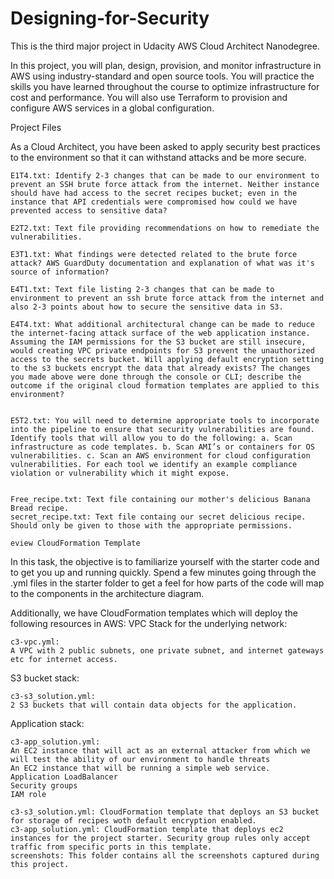 # Designing-for-Security

This is the third major project in Udacity AWS Cloud Architect Nanodegree.

In this project, you will plan, design, provision, and monitor infrastructure in AWS using industry-standard and open source tools. You will practice the skills you have learned throughout the course to optimize infrastructure for cost and performance. You will also use Terraform to provision and configure AWS services in a global configuration.

Project Files

 As a Cloud Architect, you have been asked to apply security best practices to the environment so that it can withstand attacks and be more secure.
 
    E1T4.txt: Identify 2-3 changes that can be made to our environment to prevent an SSH brute force attack from the internet. Neither instance should have had access to the secret recipes bucket; even in the instance that API credentials were compromised how could we have prevented access to sensitive data?

    E2T2.txt: Text file providing recommendations on how to remediate the vulnerabilities.
    
    E3T1.txt: What findings were detected related to the brute force attack? AWS GuardDuty documentation and explanation of what was it's source of information?
    
    E4T1.txt: Text file listing 2-3 changes that can be made to environment to prevent an ssh brute force attack from the internet and also 2-3 points about how to secure the sensitive data in S3.
   
    E4T4.txt: What additional architectural change can be made to reduce the internet-facing attack surface of the web application instance. Assuming the IAM permissions for the S3 bucket are still insecure, would creating VPC private endpoints for S3 prevent the unauthorized access to the secrets bucket. Will applying default encryption setting to the s3 buckets encrypt the data that already exists? The changes you made above were done through the console or CLI; describe the outcome if the original cloud formation templates are applied to this environment?


    E5T2.txt: You will need to determine appropriate tools to incorporate into the pipeline to ensure that security vulnerabilities are found. Identify tools that will allow you to do the following: a. Scan infrastructure as code templates. b. Scan AMI’s or containers for OS vulnerabilities. c. Scan an AWS environment for cloud configuration vulnerabilities. For each tool we identify an example compliance violation or vulnerability which it might expose.

    
    Free_recipe.txt: Text file containing our mother's delicious Banana Bread recipe.
    secret_recipe.txt: Text file containg our secret delicious recipe. Should only be given to those with the appropriate permissions.
    
    eview CloudFormation Template

In this task, the objective is to familiarize yourself with the starter code and to get you up and running quickly. Spend a few minutes going through the .yml files in the starter folder to get a feel for how parts of the code will map to the components in the architecture diagram.

Additionally, we have CloudFormation templates which will deploy the following resources in AWS:
VPC Stack for the underlying network:

    c3-vpc.yml:
    A VPC with 2 public subnets, one private subnet, and internet gateways etc for internet access.

S3 bucket stack:

    c3-s3_solution.yml:
    2 S3 buckets that will contain data objects for the application.

Application stack:

    c3-app_solution.yml:
    An EC2 instance that will act as an external attacker from which we will test the ability of our environment to handle threats
    An EC2 instance that will be running a simple web service.
    Application LoadBalancer
    Security groups
    IAM role

    c3-s3_solution.yml: CloudFormation template that deploys an S3 bucket for storage of recipes woth default encryption enabled.
    c3-app_solution.yml: CloudFormation template that deploys ec2 instances for the project starter. Security group rules only accept traffic from specific ports in this template.
    screenshots: This folder contains all the screenshots captured during this project.

